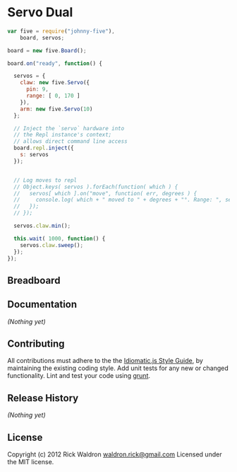 # Servo Dual

```javascript
var five = require("johnny-five"),
    board, servos;

board = new five.Board();

board.on("ready", function() {

  servos = {
    claw: new five.Servo({
      pin: 9,
      range: [ 0, 170 ]
    }),
    arm: new five.Servo(10)
  };

  // Inject the `servo` hardware into
  // the Repl instance's context;
  // allows direct command line access
  board.repl.inject({
    s: servos
  });


  // Log moves to repl
  // Object.keys( servos ).forEach(function( which ) {
  //   servos[ which ].on("move", function( err, degrees ) {
  //     console.log( which + " moved to " + degrees + "°. Range: ", servos[ which ].range.toString()  );
  //   });
  // });

  servos.claw.min();

  this.wait( 1000, function() {
    servos.claw.sweep();
  });
});

```

## Breadboard




## Documentation

_(Nothing yet)_









## Contributing
All contributions must adhere to the the [Idiomatic.js Style Guide](https://github.com/rwldrn/idiomatic.js),
by maintaining the existing coding style. Add unit tests for any new or changed functionality. Lint and test your code using [grunt](https://github.com/cowboy/grunt).

## Release History
_(Nothing yet)_

## License
Copyright (c) 2012 Rick Waldron <waldron.rick@gmail.com>
Licensed under the MIT license.

